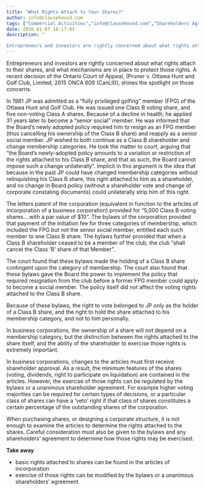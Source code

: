 ```yaml
---
title: "What Rights Attach to Your Shares?"
author: info@clausehound.com
tags: ["Commercial Activities","info@clausehound.com","Shareholders Agreement"]
date: 2016-01-07 16:17:03
description: "

Entrepreneurs and investors are rightly concerned about what rights attach to their shares, and what mechanisms are in place to protect..."
---
```


Entrepreneurs and investors are rightly concerned about what rights attach to their shares, and what mechanisms are in place to protect those rights. A recent decision of the Ontario Court of Appeal, (Pruner v. Ottawa Hunt and Golf Club, Limited, 2015 ONCA 609 (CanLII)), shines the spotlight on those concerns.

In 1981 JP was admitted as a “fully privileged golfing” member (FPG) of the Ottawa Hunt and Golf Club. He was issued one Class B voting share, and five non-voting Class A shares. Because of a decline in health, he applied 31 years later to become a “senior social” member. He was informed that the Board’s newly adopted policy required him to resign as an FPG member (thus cancelling his ownership of the Class B share) and reapply as a senior social member. JP wished to both continue as a Class B shareholder and change membership categories. He took the matter to court, arguing that “the Board’s newly-adopted policy amounts to a variation or restriction of the rights attached to his Class B share, and that as such, the Board cannot impose such a change unilaterally”. Implicit in this argument is the idea that because in the past JP could have changed membership categories without relinquishing his Class B share, this right attached to him as a shareholder, and no change in Board policy (without a shareholder vote and change of corporate constating documents) could unilaterally strip him of this right.

The letters patent of the corporation (equivalent in function to the articles of incorporation of a business corporation) provided for “5,000 Class B voting shares….with a par value of $10”. The bylaws of the corporation provided that payment of the initiation fee for three categories of membership, which included the FPG but not the senior social member, entitled each such member to one Class B share. The bylaws further provided that when a Class B shareholder ceased to be a member of the club, the club “shall cancel the Class ‘B’ share of that Member”.

The court found that these bylaws made the holding of a Class B share contingent upon the category of membership. The court also found that these bylaws gave the Board the power to implement the policy that required resignation from the club before a former FPG member could apply to become a social member. The policy itself did not affect the voting rights attached to the Class B share.

Because of these bylaws, the right to vote belonged to JP only as the holder of a Class B share, and the right to hold the share attached to his membership category, and not to him personally.

In business corporations, the ownership of a share will not depend on a membership category, but the distinction between the rights attached to the share itself, and the ability of the shareholder to exercise those rights is extremely important.

In business corporations, changes to the articles must first receive shareholder approval. As a result, the minimum features of the shares (voting, dividends, right to participate on liquidation) are contained in the articles. However, the exercise of those rights can be regulated by the bylaws or a unanimous shareholder agreement. For example higher voting majorities can be required for certain types of decisions, or a particular class of shares can have a ‘veto’ right if that class of shares constitutes a certain percentage of the outstanding shares of the corporation.

When purchasing shares, or designing a corporate structure, it is not enough to examine the articles to determine the rights attached to the shares. Careful consideration must also be given to the bylaws and any shareholders’ agreement to determine how those rights may be exercised.

**Take away**
- basic rights attached to shares can be found in the articles of incorporation
- exercise of those rights can be modified by the bylaws or a unanimous shareholders’ agreement

 
